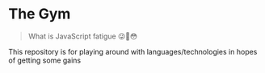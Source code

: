 # The Gym

> What is JavaScript fatigue 😜🤪😳

This repository is for playing around with languages/technologies in hopes of getting some gains

